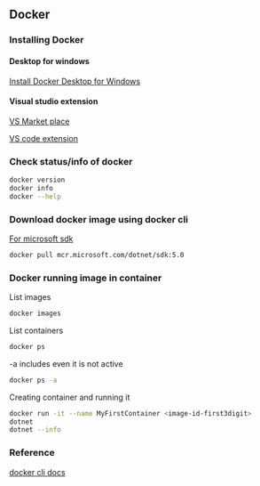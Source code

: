 
## Docker

### Installing Docker

#### Desktop for windows

[Install Docker Desktop for Windows](https://docs.docker.com/docker-for-windows/install/)

#### Visual studio extension

[VS Market place](https://marketplace.visualstudio.com/items?itemName=ms-azuretools.vscode-docker)

[VS code extension](https://code.visualstudio.com/docs/containers/overview)

### Check status/info of docker

```sh
docker version
docker info
docker --help
```

### Download docker image using docker cli

[For microsoft sdk](https://hub.docker.com/_/microsoft-dotnet-sdk/)

```sh
docker pull mcr.microsoft.com/dotnet/sdk:5.0
```

### Docker running image in container

List images 

```sh
docker images
```

List containers

```sh
docker ps
```

-a includes even it is not active
```sh
docker ps -a
```

Creating container and running it

```sh
docker run -it --name MyFirstContainer <image-id-first3digit>
dotnet
dotnet --info
```

### Reference

[docker cli docs](https://docs.docker.com/engine/reference/commandline/images/)